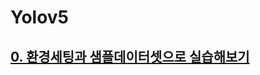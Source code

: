 # Yolov5


## <a href="https://github.com/dogyun-k/Yolov5/blob/main/%EC%9A%9C%EB%A1%9C%EC%8B%A4%EC%8A%B5%ED%95%B4%EB%B3%B4%EA%B8%B0.md">0. 환경세팅과 샘플데이터셋으로 실습해보기</a>
